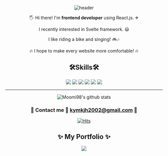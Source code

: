 
<div align=center>
  
![header](https://capsule-render.vercel.app/api?type=waving&color=gradient&customColorList=0,2,2,5,30&height=300&section=header&text=JeongHyeonKim&fontSize=50&descSize=30&rotate=5&animation=twinkling)
  
</div>

<div align=center>

🖐 Hi there! I'm **frontend developer** using React.js. ✈

I recently interested in Svelte framework. 😃

I like riding a bike and singing! 🚲🎶

🔥 I hope to make every website more comfortable! 🔥  

<h2 align="center">🛠Skills🛠</h1>

<div align="center"><img src="https://img.shields.io/badge/javascript-F7DF1E?style=for-the-badge&logo=javascript&logoColor=white">  <img src="https://img.shields.io/badge/typescript-3178C6?style=for-the-badge&logo=typescript&logoColor=white"> <img src="https://img.shields.io/badge/React-61DAFB?style=for-the-badge&logo=React&logoColor=white"> <img src="https://img.shields.io/badge/Redux-764ABC?style=for-the-badge&logo=Redux&logoColor=white"> <img src="https://img.shields.io/badge/Next.js-000000?style=for-the-badge&logo=Next.js&logoColor=white"> <img src="https://img.shields.io/badge/styled-components-DB7093?style=for-the-badge&logo=styled-components&logoColor=white"></div>

---------------------

![Moomi98's github stats](https://github-readme-stats.vercel.app/api?username=Moomi98&show_icons=true&color=#B897FF)
### 📩 Contact me 💨 kymkjh2002@gmail.com 📩 

[![Hits](https://hits.seeyoufarm.com/api/count/incr/badge.svg?url=https%3A%2F%2Fgithub.com%2FMoomi98%2Fhit-counter&count_bg=%23628EED&title_bg=%23555555&icon=&icon_color=%23C4B2B2&title=hits&edge_flat=false)](https://hits.seeyoufarm.com)

## ✨ My Portfolio ✨
 <a href="https://moomi98.github.io/my-intro-site/"> <img src="https://img.shields.io/badge/Github Pages-000000?style=for-the-badge&logo=Github Pages&logoColor=#222222"></a>

</div>
